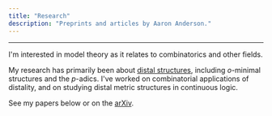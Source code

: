 ```yaml
---
title: "Research"
description: "Preprints and articles by Aaron Anderson."
---
```


---

I'm interested in model theory as it relates to combinatorics and other fields.

My research has primarily been about [distal structures]("http://forkinganddividing.com/#_00_16"), including $o$-minimal structures and the $p$-adics.
I've worked on combinatorial applications of distality, and on studying distal metric structures in continuous logic.

See my papers below or on the [arXiv]("https://arxiv.org/a/anderson_a_3.html").